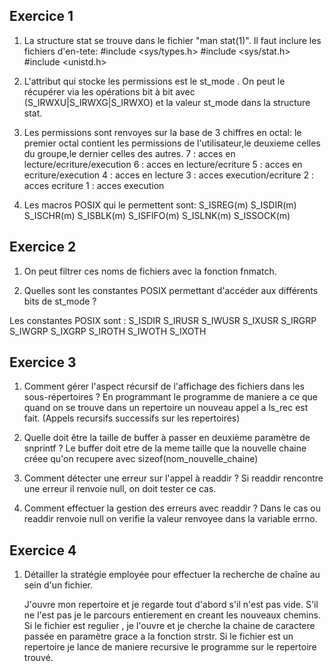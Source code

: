 ## Exercice 1
1. La structure stat se trouve dans le fichier "man stat(1)".
    Il faut inclure les fichiers d'en-tete:
        #include <sys/types.h>
        #include <sys/stat.h>
        #include <unistd.h>


2. L'attribut qui stocke les permissions est le st_mode . On peut le récupérer via les opérations bit à bit avec (S_IRWXU|S_IRWXG|S_IRWXO) et la valeur st_mode dans la structure stat.

3. Les permissions sont renvoyes sur la base de 3 chiffres en octal:
        le premier octal contient les permissions de l'utilisateur,le deuxieme celles du groupe,le dernier celles des autres.
        7 : acces en lecture/ecriture/execution
        6 : acces en lecture/ecriture
        5 : acces en ecriture/execution
        4 : acces en lecture
        3 : acces execution/ecriture
        2 : acces ecriture
        1 : acces execution

4. Les macros POSIX qui le permettent sont:
    S_ISREG(m)
    S_ISDIR(m)
    S_ISCHR(m)
    S_ISBLK(m)
    S_ISFIFO(m)
    S_ISLNK(m)
    S_ISSOCK(m)


## Exercice 2

1. On peut filtrer ces noms de fichiers avec la fonction fnmatch.

2. Quelles sont les constantes POSIX permettant d'accéder aux différents bits de st_mode ?

 Les constantes POSIX sont : 
	S_ISDIR
	S_IRUSR
	S_IWUSR
	S_IXUSR
	S_IRGRP
	S_IWGRP
	S_IXGRP
	S_IROTH
	S_IWOTH
	S_IXOTH



## Exercice 3

1. Comment gérer l'aspect récursif de l'affichage des fichiers dans les sous-répertoires ?
	En programmant le programme de maniere a ce que quand on se trouve dans un repertoire un nouveau appel a ls_rec est fait.
    (Appels recursifs successifs sur les repertoires)

2. Quelle doit être la taille de buffer à passer en deuxième paramètre de snprintf ?
	Le buffer doit etre de la meme taille que la nouvelle chaine créee qu'on recupere avec sizeof(nom_nouvelle_chaine)

3. Comment détecter une erreur sur l'appel à readdir ?
	Si readdir rencontre une erreur il renvoie null, on doit tester ce cas.
    
4. Comment effectuer la gestion des erreurs avec readdir ?
	Dans le cas ou readdir renvoie null on verifie la valeur renvoyee dans la variable errno.

## Exercice 4

1. Détailler la stratégie employée pour effectuer la recherche de chaîne au sein d'un fichier.

	J'ouvre mon repertoire et je regarde tout d'abord s'il n'est pas vide.
	S'il ne l'est pas je le parcours entierement en creant les nouveaux chemins. Si le fichier est regulier , je l'ouvre et je cherche la chaine de caractere passée en paramètre grace a la fonction strstr. Si le fichier est un repertoire je lance de maniere recursive le programme sur le repertoire trouvé.

